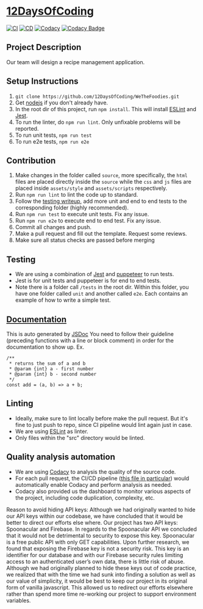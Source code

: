 # [12DaysOfCoding](admin/team.md)
[![CI](https://github.com/12DaysOfCoding/WeTheFoodies/actions/workflows/main.yml/badge.svg)](https://github.com/12DaysOfCoding/WeTheFoodies/actions)
[![CD](https://github.com/12DaysOfCoding/WeTheFoodies/actions/workflows/firebase-hosting-merge.yml/badge.svg)](https://wethefoodies.web.app/)
[![Codacy](https://github.com/12DaysOfCoding/WeTheFoodies/actions/workflows/codacy-analysis.yml/badge.svg)](https://github.com/12DaysOfCoding/WeTheFoodies/actions)
[![Codacy Badge](https://app.codacy.com/project/badge/Grade/1a2069363fe743c9bbacbe053485d747)](https://www.codacy.com/gh/12DaysOfCoding/WeTheFoodies/dashboard?utm_source=github.com&amp;utm_medium=referral&amp;utm_content=12DaysOfCoding/WeTheFoodies&amp;utm_campaign=Badge_Grade)

## Project Description
Our team will design a recipe management application.

## Setup Instructions
1. ```git clone https://github.com/12DaysOfCoding/WeTheFoodies.git```
2. Get [nodejs](https://nodejs.org/en/download/) if you don't already have.
3. In the root dir of this project, run `npm install`. This will install [ESLint](https://eslint.org/) and [Jest](https://jestjs.io/).
4. To run the linter, do `npm run lint`. Only unfixable problems will be reported.
5. To run unit tests, `npm run test`
6. To run e2e tests, `npm run e2e`

## Contribution
1. Make changes in the folder called `source`, more specifically, the `html` files are placed directly inside the `source` while the `css` and `js` files are placed inside `assets/style` and `assets/scripts` respectively.
2. Run `npm run lint` to lint the code up to standard.
3. Follow the [testing writeup](#testing), add more unit and end to end tests to the corresponding folder (highly recommended).
4. Run `npm run test` to execute unit tests. Fix any issue.
5. Run `npm run e2e` to execute end to end test. Fix any issue.
6. Commit all changes and push.
7. Make a pull request and fill out the template. Request some reviews.
8. Make sure all status checks are passed before merging

## Testing
* We are using a combination of [Jest](https://jestjs.io/) and [puppeteer](https://developers.google.com/web/tools/puppeteer) to run tests.
* Jest is for unit tests and puppeteer is for end to end tests.
* Note there is a folder call `/tests` in the root dir. Within this folder, you have one folder called `unit` and another called `e2e`. Each contains an example of how to write a simple test.

## [Documentation](https://cse110-fa21-group30.github.io/cse110-fa21-group30/)
This is auto generated by [JSDoc](https://jsdoc.app/about-getting-started.html)
You need to follow their guideline (preceding functions with a line or block comment) in order for the documentation to show up.
Ex.
```
/**
 * returns the sum of a and b
 * @param {int} a - first number
 * @param {int} b - second number
 */
const add = (a, b) => a + b;
```

## Linting 
- Ideally, make sure to lint locally before make the pull request. But it's fine to just push to repo, since CI pipeline would lint again just in case. 
- We are using [ESLint](https://eslint.org/) as linter. 
- Only files within the "src" directory would be linted. 

## Quality analysis automation
- We are using [Codacy](https://www.codacy.com/) to analysis the quality of the source code. 
- For each pull request, the CI/CD pipeline ([this file in particular](.github/workflows/codacy-analysis.yml)) would automatically enable Codacy and perform analysis as needed. 
- Codacy also provided us the dashboard to monitor various aspects of the project, including code duplication, complexity, etc. 



Reason to avoid hiding API keys:
Although we had originally wanted to hide our API keys within our codebase, we have concluded that it would be better to direct our efforts else where. Our project has two API keys: Spoonacular and Firebase. In regards to the Spoonacular API we concluded that it would not be detrimental to security to expose this key. Spoonacular is a free public API with only GET capabilities. Upon further research, we found that exposing the Firebase key is not a security risk. This key is an identifier for our database and with our Firebase security rules limiting access to an authenticated user’s own data, there is little risk of abuse. Although we had originally planned to hide these keys out of code practice, we realized that with the time we had sunk into finding a solution as well as our value of simplicity, it would be best to keep our project in its original form of vanilla javascript. This allowed us to redirect our efforts elsewhere rather than spend more time re-working our project to support environment variables.
